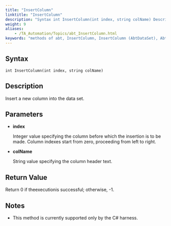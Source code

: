 ```yaml
--- 
title: "InsertColumn"
linktitle: "InsertColumn"
description: "Syntax int InsertColumn(int index, string colName) Description Insert a new column into the data set. Parameters index Integer value specifying the column before which the insertion is to be made. ..."
weight: 9
aliases: 
    - /TA_Automation/Topics/abt_InsertColumn.html
keywords: "methods of abt, InsertColumn, InsertColumn (AbtDataSet), AbtDataSet, insertcolumn, abtdataset insertcolumn, insert column into data set, add column at given index"
---
```


## Syntax

`int InsertColumn(int index, string colName)`

## Description  

Insert a new column into the data set.

## Parameters  

-   **index**

    Integer value specifying the column before which the insertion is to be made. Column indexes start from zero, proceeding from left to right.

-   **colName**

    String value specifying the column header text.


## Return Value

Return 0 if theexecutionis successful; otherwise, -1.

## Notes

-   This method is currently supported only by the C\# harness.




